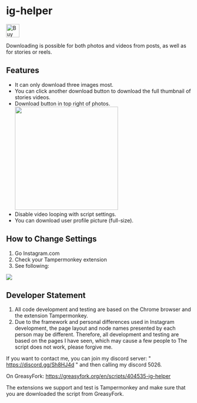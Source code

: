 # ig-helper
<a href='https://ko-fi.com/F1F1J6VZH' target='_blank'><img height='36' style='border:0px;height:36px;' src='https://storage.ko-fi.com/cdn/kofi3.png?v=3' border='0' alt='Buy Me a Coffee at ko-fi.com' /></a>

Downloading is possible for both photos and videos from posts, as well as for stories or reels.
## Features
- It can only download three images most.
- You can click another download button to download the full thumbnail of stories videos.
- Download button in top right of photos.<br><img src="https://i.imgur.com/hx1mPxA.png" width="280" />
- Disable video looping with script settings.
- You can download user profile picture (full-size).

## How to Change Settings
1. Go Instagram.com
2. Check your Tampermonkey extension
3. See following:
<img src="https://cdn.discordapp.com/attachments/631735793961926656/1172091063603826748/ITNR.gif" />

## Developer Statement
1. All code development and testing are based on the Chrome browser and the extension Tampermonkey.
2. Due to the framework and personal differences used in Instagram development, the page layout and node names presented by each person may be different. Therefore, all development and testing are based on the pages I have seen, which may cause a few people to The script does not work, please forgive me.

If you want to contact me, you can join my discord server: " https://discord.gg/Sh8HJ4d " and then calling my discord 5026.

On GreasyFork: https://greasyfork.org/en/scripts/404535-ig-helper

The extensions we support and test is Tampermonkey and make sure that you are downloaded the script from GreasyFork.
